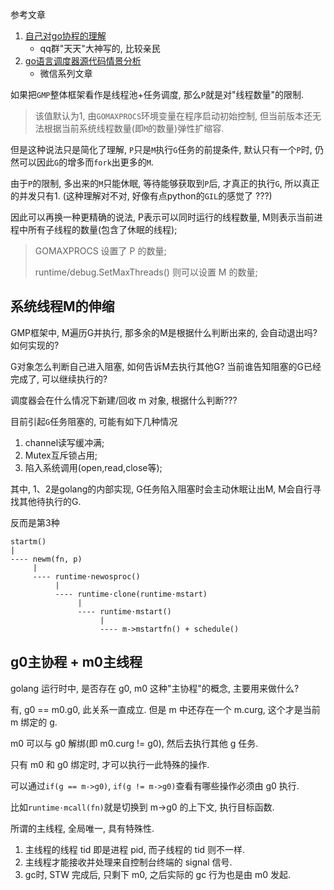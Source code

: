 参考文章

1. [自己对go协程的理解](https://www.jianshu.com/p/4267cfbbc2d1)
    - qq群"天天"大神写的, 比较亲民
2. [go语言调度器源代码情景分析](https://mp.weixin.qq.com/mp/homepage?__biz=MzU1OTg5NDkzOA%3D%3D&hid=1)
    - 微信系列文章

如果把`GMP`整体框架看作是线程池+任务调度, 那么`P`就是对"线程数量"的限制.

> 该值默认为1, 由`GOMAXPROCS`环境变量在程序启动初始控制, 但当前版本还无法根据当前系统线程数量(即`M`的数量)弹性扩缩容.

但是这种说法只是简化了理解, `P`只是`M`执行`G`任务的前提条件, 默认只有一个`P`时, 仍然可以因此`G`的增多而`fork`出更多的`M`. 

由于`P`的限制, 多出来的`M`只能休眠, 等待能够获取到`P`后, 才真正的执行`G`, 所以真正的并发只有1. (这种理解对不对, 好像有点python的`GIL`的感觉了 ???)

因此可以再换一种更精确的说法, P表示可以同时运行的线程数量, M则表示当前进程中所有子线程的数量(包含了休眠的线程);

> GOMAXPROCS 设置了 P 的数量;
>
> runtime/debug.SetMaxThreads() 则可以设置 M 的数量;

## 系统线程M的伸缩

GMP框架中, M遍历G并执行, 那多余的M是根据什么判断出来的, 会自动退出吗? 如何实现的?

G对象怎么判断自己进入阻塞, 如何告诉M去执行其他G? 当前谁告知阻塞的G已经完成了, 可以继续执行的?

调度器会在什么情况下新建/回收 m 对象, 根据什么判断??? 

目前引起`G`任务阻塞的, 可能有如下几种情况

1. channel读写缓冲满;
2. Mutex互斥锁占用;
3. 陷入系统调用(open,read,close等);

其中, 1、2是golang的内部实现, G任务陷入阻塞时会主动休眠让出M, M会自行寻找其他待执行的G.

反而是第3种

```
startm()
|
---- newm(fn, p)
     |
     ---- runtime·newosproc()
          |
          ---- runtime·clone(runtime·mstart)
               |
               ---- runtime·mstart()
                    |
                    ---- m->mstartfn() + schedule()
```

## g0主协程 + m0主线程

golang 运行时中, 是否存在 g0, m0 这种"主协程"的概念, 主要用来做什么?

有, g0 == m0.g0, 此关系一直成立. 但是 m 中还存在一个 m.curg, 这个才是当前 m 绑定的 g.

m0 可以与 g0 解绑(即 m0.curg != g0), 然后去执行其他 g 任务.

只有 m0 和 g0 绑定时, 才可以执行一此特殊的操作.

可以通过`if(g == m->g0)`, `if(g != m->g0)`查看有哪些操作必须由 g0 执行.

比如`runtime·mcall(fn)`就是切换到 m->g0 的上下文, 执行目标函数.

所谓的主线程, 全局唯一, 具有特殊性.

1. 主线程的线程 tid 即是进程 pid, 而子线程的 tid 则不一样.
2. 主线程才能接收并处理来自控制台终端的 signal 信号.
3. gc时, STW 完成后, 只剩下 m0, 之后实际的 gc 行为也是由 m0 发起.
